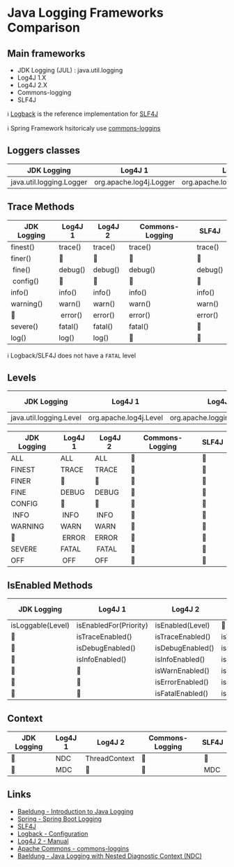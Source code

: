 # Java Logging Frameworks Comparison

## Main frameworks

* JDK Logging (JUL) : java.util.logging
* Log4J 1.X
* Log4J 2.X
* Commons-logging
* SLF4J

:information_source: [Logback](https://logback.qos.ch/) is the reference implementation for [SLF4J](https://www.slf4j.org/)

:information_source: Spring Framework hsitoricaly use [commons-loggins](https://commons.apache.org/logging)

## Loggers classes

| JDK Logging | Log4J 1 | Log4J 2 | Commons-Logging | SLF4J |
|-------------|---------|---------|-----------------|-------|
| java.util.logging.Logger | org.apache.log4j.Logger | org.apache.logging.log4j.Logger | org.apache.commons.logging.Log | org.slf4j.Logger |

## Trace Methods

| JDK Logging | Log4J 1 | Log4J 2 | Commons-Logging | SLF4J |
|-------------|---------|---------|-----------------|-------|
| finest() | trace() | trace() | trace() | trace() |
| finer() | :no_entry_sign: | :no_entry_sign: | :no_entry_sign: | :no_entry_sign: |
| fine() | debug() | debug() | debug() | debug() |
| config() | :no_entry_sign: | :no_entry_sign: | :no_entry_sign: | :no_entry_sign: |
| info() | info() | info() | info() | info() |
| warning() | warn() | warn() | warn() | warn() |
| :no_entry_sign: | error() | error() |  error() | error() |
| severe() | fatal() | fatal() | fatal() | :no_entry_sign: |
| log() | log() | log() | :no_entry_sign: | :no_entry_sign: |

:information_source: Logback/SLF4J does not have a `FATAL` level

## Levels

| JDK Logging | Log4J 1 | Log4J 2 | Commons-Logging | SLF4J |
|-------------|---------|---------|-----------------|-------|
| java.util.logging.Level | org.apache.log4j.Level | org.apache.logging.log4j.Level | :no_entry_sign: | :no_entry_sign: |

| JDK Logging | Log4J 1 | Log4J 2 | Commons-Logging | SLF4J |
|-------------|---------|---------|-----------------|-------|
| ALL | ALL | ALL | :no_entry_sign: | :no_entry_sign: |
| FINEST | TRACE | TRACE | :no_entry_sign: | :no_entry_sign: |
| FINER | :no_entry_sign: | :no_entry_sign: | :no_entry_sign: | :no_entry_sign: |
| FINE | DEBUG | DEBUG | :no_entry_sign: | :no_entry_sign: |
| CONFIG | :no_entry_sign: | :no_entry_sign: | :no_entry_sign: | :no_entry_sign: |
| INFO | INFO | INFO | :no_entry_sign: | :no_entry_sign: |
| WARNING | WARN | WARN | :no_entry_sign: | :no_entry_sign: |
| :no_entry_sign: | ERROR | ERROR | :no_entry_sign: | :no_entry_sign: |
| SEVERE | FATAL | FATAL | :no_entry_sign:| :no_entry_sign: |
| OFF | OFF | OFF | :no_entry_sign: | :no_entry_sign: |

## IsEnabled Methods

| JDK Logging | Log4J 1 | Log4J 2 | Commons-Logging | SLF4J |
|-------------|---------|---------|-----------------|-------|
| isLoggable(Level) | isEnabledFor(Priority) | isEnabled(Level) | :no_entry_sign: | :no_entry_sign: |
| :no_entry_sign: | isTraceEnabled() | isTraceEnabled() | isTraceEnabled() | isTraceEnabled() |
| :no_entry_sign: | isDebugEnabled() | isDebugEnabled() | isDebugEnabled() | isDebugEnabled() |
| :no_entry_sign: | isInfoEnabled() | isInfoEnabled() | isInfoEnabled() | isInfoEnabled() |
| :no_entry_sign: | :no_entry_sign: | isWarnEnabled() | isWarnEnabled() | isWarnEnabled() |
| :no_entry_sign: | :no_entry_sign: | isErrorEnabled() | isErrorEnabled() | isErrorEnabled() |
| :no_entry_sign: | :no_entry_sign: | isFatalEnabled() | isFatalEnabled() | :no_entry_sign: |

## Context

| JDK Logging | Log4J 1 | Log4J 2 | Commons-Logging | SLF4J |
|-------------|---------|---------|-----------------|-------|
| :no_entry_sign: | NDC | ThreadContext | :no_entry_sign: | :no_entry_sign: |
| :no_entry_sign: | MDC | :no_entry_sign: | :no_entry_sign: | MDC |

## Links

* [Baeldung - Introduction to Java Logging](http://www.baeldung.com/java-logging-intro)
* [Spring - Spring Boot Logging](https://docs.spring.io/spring-boot/docs/current/reference/html/boot-features-logging.html)
* [SLF4J](https://www.slf4j.org/)
* [Logback - Configuration](https://logback.qos.ch/manual/configuration.html)
* [Log4J 2 - Manual](https://logging.apache.org/log4j/2.x/manual/)
* [Apache Commons - commons-loggins](https://commons.apache.org/proper/commons-logging/)
* [Baeldung - Java Logging with Nested Diagnostic Context (NDC)](http://www.baeldung.com/java-logging-ndc-log4j)
